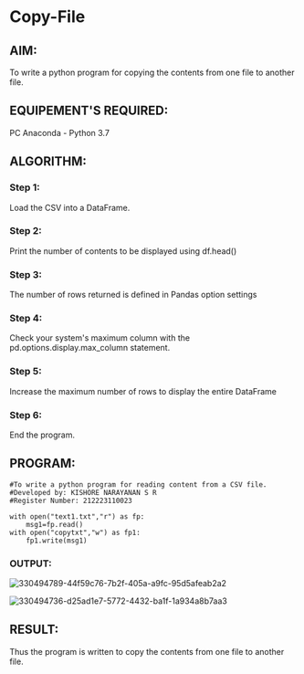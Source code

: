 # Copy-File
## AIM:
To write a python program for copying the contents from one file to another file.
## EQUIPEMENT'S REQUIRED: 
PC
Anaconda - Python 3.7
## ALGORITHM: 
### Step 1:
Load the CSV into a DataFrame.
### Step 2: 
Print the number of contents to be displayed using df.head()
### Step 3: 
The number of rows returned is defined in Pandas option settings
### Step 4:  
Check your system's maximum column with the pd.options.display.max_column statement.
### Step 5: 
Increase the maximum number of rows to display the entire DataFrame
### Step 6: 
End the program.
## PROGRAM:
```
#To write a python program for reading content from a CSV file.
#Developed by: KISHORE NARAYANAN S R
#Register Number: 212223110023

with open("text1.txt","r") as fp:
    msg1=fp.read()
with open("copytxt","w") as fp1:
    fp1.write(msg1)

```
### OUTPUT:
![330494789-44f59c76-7b2f-405a-a9fc-95d5afeab2a2](https://github.com/KISHORENARAYANANSR/Copy-File/assets/148202102/501b4330-1c0f-405f-ac0b-7461bc6d81a3)

![330494736-d25ad1e7-5772-4432-ba1f-1a934a8b7aa3](https://github.com/KISHORENARAYANANSR/Copy-File/assets/148202102/d038fbed-54c8-4924-b05c-75ef4b9875e9)


## RESULT:
Thus the program is written to copy the contents from one file to another file.
